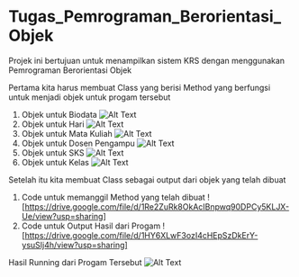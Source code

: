# Tugas_Pemrograman_Berorientasi_Objek
Projek ini bertujuan untuk menampilkan sistem KRS dengan menggunakan Pemrograman Berorientasi Objek

Pertama kita harus membuat Class yang berisi Method yang berfungsi untuk menjadi objek untuk progam tersebut
1. Objek untuk Biodata
![Alt Text](https://drive.google.com/file/d/1wdRtoZZLL5wfClC62_kC3P-YaYiVWqds/view?usp=sharing)
2. Objek untuk Hari
![Alt Text](https://drive.google.com/file/d/1NTX5HO2_fnWRsSUBsC2pQWJtK0DLSnPW/view?usp=sharing)
3. Objek untuk Mata Kuliah
![Alt Text](https://drive.google.com/file/d/1cszbR1IcHqgMDvVzqrYjX15O4hznovBe/view?usp=sharing)
4. Objek untuk Dosen Pengampu
![Alt Text](https://drive.google.com/file/d/1w9GzPizB0LVFdRYOtCisZ-zCgKok8pFw/view?usp=sharing)
5. Objek untuk SKS
![Alt Text](https://drive.google.com/file/d/19oJR1kuwPgU1m77uVsd2j4p0FuBjFaV7/view?usp=sharing)
6. Objek untuk Kelas
![Alt Text](https://drive.google.com/file/d/1Y2J7GWX_W6x9lVhcO61tLM9QjC2mrJmv/view?usp=sharing)


Setelah itu kita membuat Class sebagai output dari objek yang telah dibuat
1. Code untuk memanggil Method yang telah dibuat
![https://drive.google.com/file/d/1Re2ZuRk8OkAcIBnpwq90DPCy5KLJX-Ue/view?usp=sharing]
2. Code untuk Output Hasil dari Progam
![https://drive.google.com/file/d/1HY6XLwF3ozI4cHEpSzDkErY-ysuSIj4h/view?usp=sharing]

Hasil Running dari Progam Tersebut
![Alt Text](https://drive.google.com/file/d/1RCj_595bKuDxsaPQ9c1PMl-HVWMhvG_d/view?usp=sharing)
